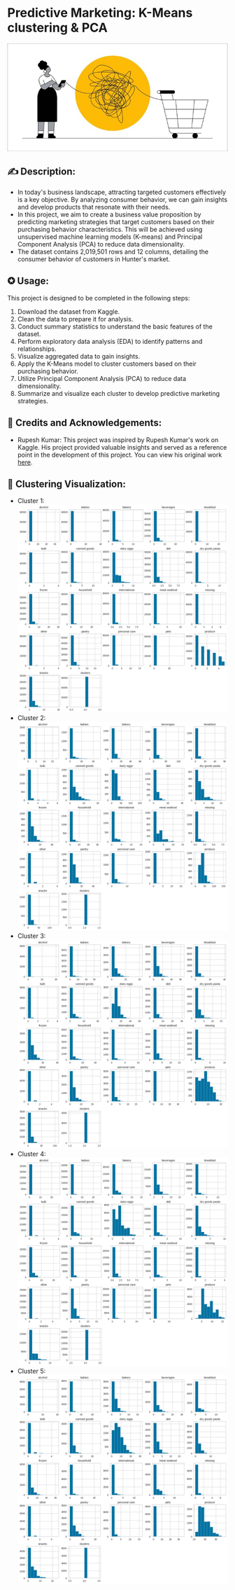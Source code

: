 # Predictive Marketing: K-Means clustering & PCA
![pic](Images/consumer_behavior.png)
## ✍ Description:
- In today's business landscape, attracting targeted customers effectively is a key objective. By analyzing consumer behavior, we can gain insights and develop products that resonate with their needs.
- In this project, we aim to create a business value proposition by predicting marketing strategies that target customers based on their purchasing behavior characteristics. This will be achieved using unsupervised machine learning models (K-means) and Principal Component Analysis (PCA) to reduce data dimensionality.
- The dataset contains 2,019,501 rows and 12 columns, detailing the consumer behavior of customers in Hunter's market.

## ✪ Usage:
This project is designed to be completed in the following steps:
1. Download the dataset from Kaggle.
2. Clean the data to prepare it for analysis.
3. Conduct summary statistics to understand the basic features of the dataset.
4. Perform exploratory data analysis (EDA) to identify patterns and relationships.
5. Visualize aggregated data to gain insights.
6. Apply the K-Means model to cluster customers based on their purchasing behavior.
7. Utilize Principal Component Analysis (PCA) to reduce data dimensionality.
8. Summarize and visualize each cluster to develop predictive marketing strategies.

## 🔖 Credits and Acknowledgements:
- Rupesh Kumar: This project was inspired by Rupesh Kumar's work on Kaggle. His project provided valuable insights and served as a reference point in the development of this project. You can view his original work [here](https://www.kaggle.com/code/hunter0007/predictive-marketing-k-means-clustering-pca).

## 🪬 Clustering Visualization:
- Cluster 1:
  ![Cluster 1](Images/cluster1.png)
- Cluster 2:
  ![Cluster 2](Images/cluster2.png)
- Cluster 3:
  ![Cluster 3](Images/cluster3.png)
- Cluster 4:
  ![Cluster 4](Images/cluster4.png)
- Cluster 5:
  ![Cluster 5](Images/cluster5.png)

  

